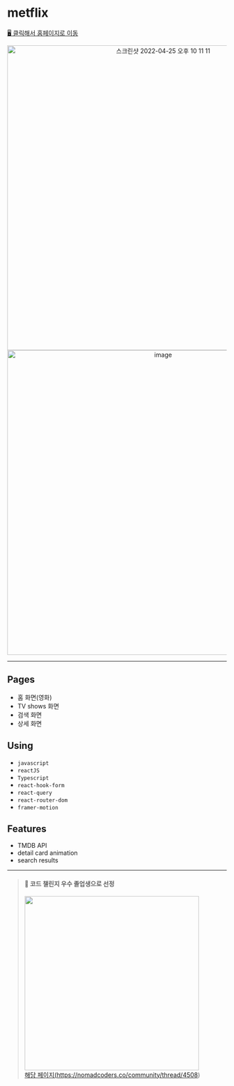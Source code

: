 # metflix
<a href="https://seungmin-dev.github.io" target="_blank">🖥 클릭해서 홈페이지로 이동</a>

<p align="center"><img width="700" style="display: block; margin: 0 auto" alt="스크린샷 2022-04-25 오후 10 11 11" src="https://user-images.githubusercontent.com/67530394/165096431-461cb7cc-6837-455c-947f-00d9c03b0a7c.png">
<img width="700" alt="image" src="https://user-images.githubusercontent.com/67530394/165103720-84ae1fe1-3268-4291-917e-d8e110b96c81.png"></p>

<hr />
  
## Pages   
* 홈 화면(영화)
* TV shows 화면
* 검색 화면
* 상세 화면
  
## Using   
   
* `javascript`  
* `reactJS`  
* `Typescript`  
* `react-hook-form` 
* `react-query` 
* `react-router-dom` 
* `framer-motion`   
   
## Features   
   
* TMDB API
* detail card animation
* search results   
   
***

> #### 🎉 코드 챌린지 우수 졸업생으로 선정
> <img width="400" src="https://user-images.githubusercontent.com/67530394/165099414-13c9622d-6f55-40dd-b625-31446fd54157.png"><br/>
> <a href="https://nomadcoders.co/community/thread/4508" target="_blank">해당 페이지(https://nomadcoders.co/community/thread/4508)</a>

